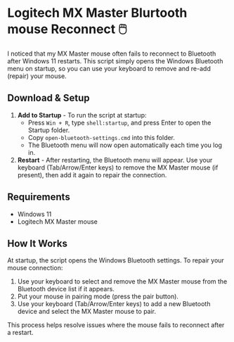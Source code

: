 # Logitech MX Master Blurtooth mouse Reconnect 🖱️
I noticed that my MX Master mouse often fails to reconnect to Bluetooth after Windows 11 restarts.
This script simply opens the Windows Bluetooth menu on startup, so you can use your keyboard to remove and re-add (repair) your mouse.

## Download & Setup

1. **Add to Startup** - To run the script at startup:
   - Press `Win + R`, type `shell:startup`, and press Enter to open the Startup folder.
   - Copy `open-bluetooth-settings.cmd` into this folder.
   - The Bluetooth menu will now open automatically each time you log in.
2. **Restart** - After restarting, the Bluetooth menu will appear. Use your keyboard (Tab/Arrow/Enter keys) to remove the MX Master mouse (if present), then add it again to repair the connection.

## Requirements
- Windows 11
- Logitech MX Master mouse

## How It Works
At startup, the script opens the Windows Bluetooth settings. To repair your mouse connection:
1. Use your keyboard to select and remove the MX Master mouse from the Bluetooth device list if it appears.
2. Put your mouse in pairing mode (press the pair button).
3. Use your keyboard (Tab/Arrow/Enter keys) to add a new Bluetooth device and select the MX Master mouse to pair.

This process helps resolve issues where the mouse fails to reconnect after a restart.